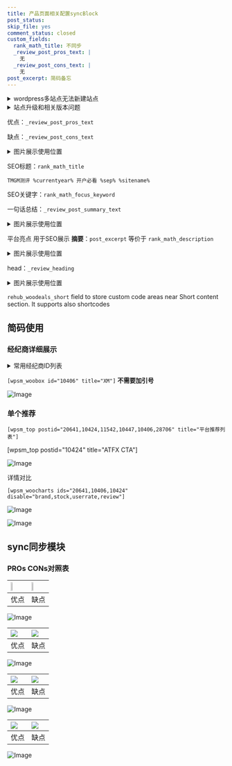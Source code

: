 ```yaml
---
title: 产品页面相关配置syncBlock
post_status: 
skip_file: yes
comment_status: closed
custom_fields:
  rank_math_title: 不同步
  _review_post_pros_text: |
    无
  _review_post_cons_text: |
    无
post_excerpt: 简码备忘
---
```

<details><summary>wordpress多站点无法新建站点</summary>

<li>和报错需要清理cookies一样的原因</li>
<li>wp-config.php里面<code>define( 'SUBDOMAIN_INSTALL', false );//子域名安装</code></li>
<li>新建子站点是用<code>define( 'SUBDOMAIN_INSTALL', true);//子域名安装</code> 完成以后，改成<code>false</code></li>
</details>

<details><summary>站点升级和相关版本问题</summary>

<p>wordpress：5.9.9
woocommerce：7.5.1
出现问题的地方：主题选项里面>><strong>Product layout >>compact style</strong></p>
<p>如何出现没有用过的字段 导致无法保存。先导出配置 然后进行修改，后面再次恢复即可。</p>
<p>出现部分字段无法显示时，需要返回默认布局后，对产品进行保存就好了。</p>
<p></p>
</details>

优点：`_review_post_pros_text`

缺点：`_review_post_cons_text`

<details><summary>图片展示使用位置</summary>

<img src="https://prod-files-secure.s3.us-west-2.amazonaws.com/39ed1227-6d7d-4570-be36-9ccd4a2c4241/f51d3d83-55d4-4bdf-9604-f37ec77ab556/Untitled.png?X-Amz-Algorithm=AWS4-HMAC-SHA256&X-Amz-Content-Sha256=UNSIGNED-PAYLOAD&X-Amz-Credential=ASIAZI2LB46655OYKVIS%2F20250810%2Fus-west-2%2Fs3%2Faws4_request&X-Amz-Date=20250810T105518Z&X-Amz-Expires=3600&X-Amz-Security-Token=IQoJb3JpZ2luX2VjEJr%2F%2F%2F%2F%2F%2F%2F%2F%2F%2FwEaCXVzLXdlc3QtMiJGMEQCIDzwrEGhysN6%2FXhmvffo9COqmqbay%2FZ1DQGxO52HxOtrAiBAMAXKBplMeTJ3R5Lkwkru3VHkzBWZFw7cJs979G8KpyqIBAjT%2F%2F%2F%2F%2F%2F%2F%2F%2F%2F8BEAAaDDYzNzQyMzE4MzgwNSIMzC3PWrUIe5hiruSyKtwDkl9FD4VtJ4oTRDb1YnP5UyE%2BDNVlcHUR0v5xIic3%2FSK9ctaK4hv1aVBaQNYoY0U%2BezmxB8PCfyyEC58itkZH9udcgV2Pf7wjLZKf8BtZUj%2F5NyO1%2FsBVKaXR5y0A9mcNk5ALvgu2IzEW0RuH%2B20WvVezwZ3HYRYDtxXmDBOyQZsypvpTUmdOgv3nkKyvWpkNLSkRefMI9dE971oN%2B5AXyJd4o09GgGcCm5R8rb1HIBi%2BrmEj1YuBSdBuef9BeEiJXMCgfCDYcbSfHz%2FHwnYc6i4Rg39sDZseUQFPqOJhVGSXzZJCN8jt%2B0DShHHr%2B0NXgyjtCCkBVN4g4EXuIQp7GKyd1UYqo4jn5900Fs6589pQOwYII2Yvcch05j5GTJZhMt%2BdPDxfi3m8%2BTMk2JDIO41f7IEL8UfzlZoXunyAOe%2FAfaOSg24G3CuDcSbP4luTVAC872o%2F442AqwSDgu%2FmgHcdE3tjfDFuQy9a4WM%2F4XCREHAYBJZzpNIJPo0gJhTorZ3Ga4%2BP3avz3kzPBcOhnzp2ZYHxAxoqXheZcn8r8ELJwL1W2sY7JipLwlGhJJRWXQDOepKUbyaQXrhJOdvyXJgMw9sfhTeLf6w%2FshjeAIHIRLFP7scp%2Ffw%2BwwAwjdThxAY6pgEe3XYepms8aao%2Fj6yNMvcBzaAqXNg4%2Fjzwv8mIPOg5Ox95lWLIrWvLJ6MMSEjkqBzekwsiqSUyQzOaGk7c%2FvJvxvuJRKqL8jVPk%2FQunxDbVrbb0VlNgH22gQPB62aNxPPd%2FwuPSHEINBFMXmiHVMDBX905kklQ%2FvSlwyFKVrv0SKl4VJC4flNhIQXrmUfuHhdNIniaMR3eBT%2BWyvsn9CJnEaHUQ2at&X-Amz-Signature=326e4fa09665f1d0113f2eba8b05603622a5bdc21ebf0c59d5cbb15f2e47028a&X-Amz-SignedHeaders=host&x-amz-checksum-mode=ENABLED&x-id=GetObject" alt="Image">
</details>

SEO标题：`rank_math_title`

`TMGM测评 %currentyear% 开户必看 %sep% %sitename%`

SEO关键字：`rank_math_focus_keyword`

一句话总结：`_review_post_summary_text`

<details><summary>图片展示使用位置</summary>

<img src="https://prod-files-secure.s3.us-west-2.amazonaws.com/39ed1227-6d7d-4570-be36-9ccd4a2c4241/4b96a922-296c-4f4e-8630-d1c870cbce01/Untitled.png?X-Amz-Algorithm=AWS4-HMAC-SHA256&X-Amz-Content-Sha256=UNSIGNED-PAYLOAD&X-Amz-Credential=ASIAZI2LB466RLYZWJY7%2F20250810%2Fus-west-2%2Fs3%2Faws4_request&X-Amz-Date=20250810T105520Z&X-Amz-Expires=3600&X-Amz-Security-Token=IQoJb3JpZ2luX2VjEJr%2F%2F%2F%2F%2F%2F%2F%2F%2F%2FwEaCXVzLXdlc3QtMiJIMEYCIQDQs6Vk0iqDmeAyKR56sL07uzbTHZ4oMsShEqUsRNmYygIhAJrr6JhkTts%2B7Jt78e4pzXbnoUfSHztUvtAbvdC6U70OKogECNP%2F%2F%2F%2F%2F%2F%2F%2F%2F%2FwEQABoMNjM3NDIzMTgzODA1IgyBMHS8xB4rsnrD6EIq3ANyaVIsgUupsdEZTl3wOehM9oSu0XBSr7jaW8DNyFGQcoLJmbvGY8B4WUnCTmoIz%2Fz03%2B%2F7rfNfxXyv8vLqZ3ivDp2t9c1Uny4jVxEZS2XEeWse0LIsp6iDx%2F3qcZ%2FQXmEE%2FT1N2WzZe75p14bOef4M87yDtCWthUGOWB5c7mPPScOPg2M67tN%2BduvrffAbLBbuKuJWMsaNkwy6Ol8Pduj7agj%2F0c62%2FdsbNg2KjpzKawqAjFhKRgdFfg0UTb1dPOCuiEP7xOWd8eY2BX69TF65aRPeBjJoBsDahE6F8%2B%2B%2BMPwkYXmND95BoOA3VEuyOWgyoWYdU0rMCkQNC6q67U3UFFnuALbrLp55O52bwkX8uCOIx55X%2BwmAZCp4ORvHLSCln3jTDtrjsJwiUoNtXZ88fMZ76DKQ03PSCh3ka%2BvlSw%2BJRByY2cVkuoQDbrJgN5b46ykZ4L3ATrRkfuaRAihXY%2FUJs%2FB8hubfrj0ZhN4rERprvlghfwBEn128no9d1T30HBD7iH%2F9mxO5wHIjJQe00MjvjZd9%2BDxJ%2Bddj7KqmqI4uBukegJmirqMLW%2BctfvOXo13k0E34z7glOQoEKLA%2BKM4GQpJxvBkDMSs1%2BUcI5AZBajhXgZkDCXnpCTDO1OHEBjqkAS4KVTL798AAO30FWY5jHevobyBghKuZ1IB5w627lSJXUA2z9%2BMlC2yTVJSK%2FrSo5Jliqz3VgqgSZQ%2BZw%2BdAdAoV35YeXSkdeao%2B6d2CFBo76WTT8B2HWrRSoCAhkj7d3hZ%2FCULCmfyxsiL3nDa1AmO5IpDE1RMpNzdeuYrQ%2FUfAtQzgzZAA1I5YQXvHtDVGdrb6bodFX10I9ndG5lKeDHcUtYkt&X-Amz-Signature=23f2caa2d92ce1ed38205f7b5c63dffbf8a1abefd5b22376ce2ec87b68a4790c&X-Amz-SignedHeaders=host&x-amz-checksum-mode=ENABLED&x-id=GetObject" alt="Image">
</details>

平台亮点 用于SEO展示 **摘要**：`post_excerpt`  等价于 `rank_math_description`

<details><summary>图片展示使用位置</summary>

<img src="https://prod-files-secure.s3.us-west-2.amazonaws.com/39ed1227-6d7d-4570-be36-9ccd4a2c4241/1ee11f63-b60a-4dfe-a7a7-d58ff23b5d88/Untitled.png?X-Amz-Algorithm=AWS4-HMAC-SHA256&X-Amz-Content-Sha256=UNSIGNED-PAYLOAD&X-Amz-Credential=ASIAZI2LB466VTCP3GKH%2F20250810%2Fus-west-2%2Fs3%2Faws4_request&X-Amz-Date=20250810T105520Z&X-Amz-Expires=3600&X-Amz-Security-Token=IQoJb3JpZ2luX2VjEJr%2F%2F%2F%2F%2F%2F%2F%2F%2F%2FwEaCXVzLXdlc3QtMiJHMEUCIDN0te2IwmFP5NFJvQtTpNNgdQLzhBLWNOsYNzLmvM1LAiEA2LJ43g3Jts%2FK5Mygbs3sZg3dZygigtEShPiDnLcGtDAqiAQI0%2F%2F%2F%2F%2F%2F%2F%2F%2F%2F%2FARAAGgw2Mzc0MjMxODM4MDUiDK4NMyFq8RnIPmSuBSrcA4zysvBAwTxZyFhSPc%2Bt3ppp3M64ThUGSGYdFc6snwmvG9zQw5OYAtvgspfBhtSSsu1Hda6WpVm25QaNcaR%2BDGLzOh0aERUEj05a%2FFuPfm89RXF5ekmtfVjLwMZYNn2s3iNAUJChG5XPJ8taMStNhaYVOuzJV9Ok85mCdyZNmn9xXc5AuyHgwjnZ8GiQ6l9NB3oR9Kwe%2BYixWZOXDYyptGJZXIgrczaCrIDsJUDkmMoOdIOYF12qjLFPFQbd5ubKOGIv%2BIxdPt3rBgDLraOQ1TZC2HJb678AZkrz9LtcojJgfVpS3cwAcHIGNhQRt0wLTajSCRfORRL511k5YpG7ZPGFutbZNBbFFhSxdHGyIZzm3bALlS9ZMsF%2BLUBFCOlRp5v4yE000uf2X0eOtpdA6ZhibhR8jyvrBjduhyVRg%2F988POdUHOd2848ri5y9%2BdJAvDle87AcJRoiNBZoZaZDL9BaytotkByQAiw9S30hZ%2Fobp%2FbN2YSuAeuKNrs%2FO7m2KDXfkUaWjHj17ekPf1Eq5gy20Rf%2BGCLcs3I8BEDJDRYVT8VZ9bzOTRooXvGwPv14SKA3Z7nirfRkDpCpZzKaSENtFf3SH5vRbv8j9dBknKkEY4tzXdIqDfWKxZkMKTT4cQGOqUBEe4YqLUjKDfFxi5AsLjBzan3vTLdsKWC4ebyv75FXqj71X8Nop1rqxoVSWu2Uh%2FpjWAb3JZ%2Brq750KKnT0bjFYlYPtOMaePT235F1%2BNK5Z1IjtfGj657rJWYiVmeF6vuE7MsUZ3rD29NrIsUHHC2oNlpqkgkgZ6sCYI0Zs%2FSIBUIFlAmOlpsDwWMir0EgxOft9zb4Fe8WHM1QC%2BwZQBXDORQs5km&X-Amz-Signature=675595a82618afc5fe8bba0ebdde352e0a0d3904a4e89f82206ae138d61484cc&X-Amz-SignedHeaders=host&x-amz-checksum-mode=ENABLED&x-id=GetObject" alt="Image">
<img src="https://prod-files-secure.s3.us-west-2.amazonaws.com/39ed1227-6d7d-4570-be36-9ccd4a2c4241/ad4118b5-78d8-4fbe-801e-3b29b5d99c01/Untitled.png?X-Amz-Algorithm=AWS4-HMAC-SHA256&X-Amz-Content-Sha256=UNSIGNED-PAYLOAD&X-Amz-Credential=ASIAZI2LB466VTCP3GKH%2F20250810%2Fus-west-2%2Fs3%2Faws4_request&X-Amz-Date=20250810T105520Z&X-Amz-Expires=3600&X-Amz-Security-Token=IQoJb3JpZ2luX2VjEJr%2F%2F%2F%2F%2F%2F%2F%2F%2F%2FwEaCXVzLXdlc3QtMiJHMEUCIDN0te2IwmFP5NFJvQtTpNNgdQLzhBLWNOsYNzLmvM1LAiEA2LJ43g3Jts%2FK5Mygbs3sZg3dZygigtEShPiDnLcGtDAqiAQI0%2F%2F%2F%2F%2F%2F%2F%2F%2F%2F%2FARAAGgw2Mzc0MjMxODM4MDUiDK4NMyFq8RnIPmSuBSrcA4zysvBAwTxZyFhSPc%2Bt3ppp3M64ThUGSGYdFc6snwmvG9zQw5OYAtvgspfBhtSSsu1Hda6WpVm25QaNcaR%2BDGLzOh0aERUEj05a%2FFuPfm89RXF5ekmtfVjLwMZYNn2s3iNAUJChG5XPJ8taMStNhaYVOuzJV9Ok85mCdyZNmn9xXc5AuyHgwjnZ8GiQ6l9NB3oR9Kwe%2BYixWZOXDYyptGJZXIgrczaCrIDsJUDkmMoOdIOYF12qjLFPFQbd5ubKOGIv%2BIxdPt3rBgDLraOQ1TZC2HJb678AZkrz9LtcojJgfVpS3cwAcHIGNhQRt0wLTajSCRfORRL511k5YpG7ZPGFutbZNBbFFhSxdHGyIZzm3bALlS9ZMsF%2BLUBFCOlRp5v4yE000uf2X0eOtpdA6ZhibhR8jyvrBjduhyVRg%2F988POdUHOd2848ri5y9%2BdJAvDle87AcJRoiNBZoZaZDL9BaytotkByQAiw9S30hZ%2Fobp%2FbN2YSuAeuKNrs%2FO7m2KDXfkUaWjHj17ekPf1Eq5gy20Rf%2BGCLcs3I8BEDJDRYVT8VZ9bzOTRooXvGwPv14SKA3Z7nirfRkDpCpZzKaSENtFf3SH5vRbv8j9dBknKkEY4tzXdIqDfWKxZkMKTT4cQGOqUBEe4YqLUjKDfFxi5AsLjBzan3vTLdsKWC4ebyv75FXqj71X8Nop1rqxoVSWu2Uh%2FpjWAb3JZ%2Brq750KKnT0bjFYlYPtOMaePT235F1%2BNK5Z1IjtfGj657rJWYiVmeF6vuE7MsUZ3rD29NrIsUHHC2oNlpqkgkgZ6sCYI0Zs%2FSIBUIFlAmOlpsDwWMir0EgxOft9zb4Fe8WHM1QC%2BwZQBXDORQs5km&X-Amz-Signature=816ae8a4b0f2b6dbe99cb99a844f9418582ec20f6bfc8b2c59ea76ed0b40c86f&X-Amz-SignedHeaders=host&x-amz-checksum-mode=ENABLED&x-id=GetObject" alt="Image">
<img src="https://prod-files-secure.s3.us-west-2.amazonaws.com/39ed1227-6d7d-4570-be36-9ccd4a2c4241/a38cf7c9-a79c-4b64-9e94-13589fe0758b/Untitled.png?X-Amz-Algorithm=AWS4-HMAC-SHA256&X-Amz-Content-Sha256=UNSIGNED-PAYLOAD&X-Amz-Credential=ASIAZI2LB466VTCP3GKH%2F20250810%2Fus-west-2%2Fs3%2Faws4_request&X-Amz-Date=20250810T105520Z&X-Amz-Expires=3600&X-Amz-Security-Token=IQoJb3JpZ2luX2VjEJr%2F%2F%2F%2F%2F%2F%2F%2F%2F%2FwEaCXVzLXdlc3QtMiJHMEUCIDN0te2IwmFP5NFJvQtTpNNgdQLzhBLWNOsYNzLmvM1LAiEA2LJ43g3Jts%2FK5Mygbs3sZg3dZygigtEShPiDnLcGtDAqiAQI0%2F%2F%2F%2F%2F%2F%2F%2F%2F%2F%2FARAAGgw2Mzc0MjMxODM4MDUiDK4NMyFq8RnIPmSuBSrcA4zysvBAwTxZyFhSPc%2Bt3ppp3M64ThUGSGYdFc6snwmvG9zQw5OYAtvgspfBhtSSsu1Hda6WpVm25QaNcaR%2BDGLzOh0aERUEj05a%2FFuPfm89RXF5ekmtfVjLwMZYNn2s3iNAUJChG5XPJ8taMStNhaYVOuzJV9Ok85mCdyZNmn9xXc5AuyHgwjnZ8GiQ6l9NB3oR9Kwe%2BYixWZOXDYyptGJZXIgrczaCrIDsJUDkmMoOdIOYF12qjLFPFQbd5ubKOGIv%2BIxdPt3rBgDLraOQ1TZC2HJb678AZkrz9LtcojJgfVpS3cwAcHIGNhQRt0wLTajSCRfORRL511k5YpG7ZPGFutbZNBbFFhSxdHGyIZzm3bALlS9ZMsF%2BLUBFCOlRp5v4yE000uf2X0eOtpdA6ZhibhR8jyvrBjduhyVRg%2F988POdUHOd2848ri5y9%2BdJAvDle87AcJRoiNBZoZaZDL9BaytotkByQAiw9S30hZ%2Fobp%2FbN2YSuAeuKNrs%2FO7m2KDXfkUaWjHj17ekPf1Eq5gy20Rf%2BGCLcs3I8BEDJDRYVT8VZ9bzOTRooXvGwPv14SKA3Z7nirfRkDpCpZzKaSENtFf3SH5vRbv8j9dBknKkEY4tzXdIqDfWKxZkMKTT4cQGOqUBEe4YqLUjKDfFxi5AsLjBzan3vTLdsKWC4ebyv75FXqj71X8Nop1rqxoVSWu2Uh%2FpjWAb3JZ%2Brq750KKnT0bjFYlYPtOMaePT235F1%2BNK5Z1IjtfGj657rJWYiVmeF6vuE7MsUZ3rD29NrIsUHHC2oNlpqkgkgZ6sCYI0Zs%2FSIBUIFlAmOlpsDwWMir0EgxOft9zb4Fe8WHM1QC%2BwZQBXDORQs5km&X-Amz-Signature=4ce62e566fd53a6442c46a480bd638c202ef3b7aa87800c2ac3cb7161f2f3d6a&X-Amz-SignedHeaders=host&x-amz-checksum-mode=ENABLED&x-id=GetObject" alt="Image">
<img src="https://prod-files-secure.s3.us-west-2.amazonaws.com/39ed1227-6d7d-4570-be36-9ccd4a2c4241/7da6fc1e-d2ac-42ae-8c75-cb5749aa18f6/Untitled.png?X-Amz-Algorithm=AWS4-HMAC-SHA256&X-Amz-Content-Sha256=UNSIGNED-PAYLOAD&X-Amz-Credential=ASIAZI2LB466VTCP3GKH%2F20250810%2Fus-west-2%2Fs3%2Faws4_request&X-Amz-Date=20250810T105520Z&X-Amz-Expires=3600&X-Amz-Security-Token=IQoJb3JpZ2luX2VjEJr%2F%2F%2F%2F%2F%2F%2F%2F%2F%2FwEaCXVzLXdlc3QtMiJHMEUCIDN0te2IwmFP5NFJvQtTpNNgdQLzhBLWNOsYNzLmvM1LAiEA2LJ43g3Jts%2FK5Mygbs3sZg3dZygigtEShPiDnLcGtDAqiAQI0%2F%2F%2F%2F%2F%2F%2F%2F%2F%2F%2FARAAGgw2Mzc0MjMxODM4MDUiDK4NMyFq8RnIPmSuBSrcA4zysvBAwTxZyFhSPc%2Bt3ppp3M64ThUGSGYdFc6snwmvG9zQw5OYAtvgspfBhtSSsu1Hda6WpVm25QaNcaR%2BDGLzOh0aERUEj05a%2FFuPfm89RXF5ekmtfVjLwMZYNn2s3iNAUJChG5XPJ8taMStNhaYVOuzJV9Ok85mCdyZNmn9xXc5AuyHgwjnZ8GiQ6l9NB3oR9Kwe%2BYixWZOXDYyptGJZXIgrczaCrIDsJUDkmMoOdIOYF12qjLFPFQbd5ubKOGIv%2BIxdPt3rBgDLraOQ1TZC2HJb678AZkrz9LtcojJgfVpS3cwAcHIGNhQRt0wLTajSCRfORRL511k5YpG7ZPGFutbZNBbFFhSxdHGyIZzm3bALlS9ZMsF%2BLUBFCOlRp5v4yE000uf2X0eOtpdA6ZhibhR8jyvrBjduhyVRg%2F988POdUHOd2848ri5y9%2BdJAvDle87AcJRoiNBZoZaZDL9BaytotkByQAiw9S30hZ%2Fobp%2FbN2YSuAeuKNrs%2FO7m2KDXfkUaWjHj17ekPf1Eq5gy20Rf%2BGCLcs3I8BEDJDRYVT8VZ9bzOTRooXvGwPv14SKA3Z7nirfRkDpCpZzKaSENtFf3SH5vRbv8j9dBknKkEY4tzXdIqDfWKxZkMKTT4cQGOqUBEe4YqLUjKDfFxi5AsLjBzan3vTLdsKWC4ebyv75FXqj71X8Nop1rqxoVSWu2Uh%2FpjWAb3JZ%2Brq750KKnT0bjFYlYPtOMaePT235F1%2BNK5Z1IjtfGj657rJWYiVmeF6vuE7MsUZ3rD29NrIsUHHC2oNlpqkgkgZ6sCYI0Zs%2FSIBUIFlAmOlpsDwWMir0EgxOft9zb4Fe8WHM1QC%2BwZQBXDORQs5km&X-Amz-Signature=3454fc706c3f4aaa76143ef1e39b958523a86e7956fb149644f7d4041a7241f2&X-Amz-SignedHeaders=host&x-amz-checksum-mode=ENABLED&x-id=GetObject" alt="Image">
<img src="https://prod-files-secure.s3.us-west-2.amazonaws.com/39ed1227-6d7d-4570-be36-9ccd4a2c4241/7e97f40a-eaee-47f5-b2f9-475f96808fa7/Untitled.png?X-Amz-Algorithm=AWS4-HMAC-SHA256&X-Amz-Content-Sha256=UNSIGNED-PAYLOAD&X-Amz-Credential=ASIAZI2LB466VTCP3GKH%2F20250810%2Fus-west-2%2Fs3%2Faws4_request&X-Amz-Date=20250810T105520Z&X-Amz-Expires=3600&X-Amz-Security-Token=IQoJb3JpZ2luX2VjEJr%2F%2F%2F%2F%2F%2F%2F%2F%2F%2FwEaCXVzLXdlc3QtMiJHMEUCIDN0te2IwmFP5NFJvQtTpNNgdQLzhBLWNOsYNzLmvM1LAiEA2LJ43g3Jts%2FK5Mygbs3sZg3dZygigtEShPiDnLcGtDAqiAQI0%2F%2F%2F%2F%2F%2F%2F%2F%2F%2F%2FARAAGgw2Mzc0MjMxODM4MDUiDK4NMyFq8RnIPmSuBSrcA4zysvBAwTxZyFhSPc%2Bt3ppp3M64ThUGSGYdFc6snwmvG9zQw5OYAtvgspfBhtSSsu1Hda6WpVm25QaNcaR%2BDGLzOh0aERUEj05a%2FFuPfm89RXF5ekmtfVjLwMZYNn2s3iNAUJChG5XPJ8taMStNhaYVOuzJV9Ok85mCdyZNmn9xXc5AuyHgwjnZ8GiQ6l9NB3oR9Kwe%2BYixWZOXDYyptGJZXIgrczaCrIDsJUDkmMoOdIOYF12qjLFPFQbd5ubKOGIv%2BIxdPt3rBgDLraOQ1TZC2HJb678AZkrz9LtcojJgfVpS3cwAcHIGNhQRt0wLTajSCRfORRL511k5YpG7ZPGFutbZNBbFFhSxdHGyIZzm3bALlS9ZMsF%2BLUBFCOlRp5v4yE000uf2X0eOtpdA6ZhibhR8jyvrBjduhyVRg%2F988POdUHOd2848ri5y9%2BdJAvDle87AcJRoiNBZoZaZDL9BaytotkByQAiw9S30hZ%2Fobp%2FbN2YSuAeuKNrs%2FO7m2KDXfkUaWjHj17ekPf1Eq5gy20Rf%2BGCLcs3I8BEDJDRYVT8VZ9bzOTRooXvGwPv14SKA3Z7nirfRkDpCpZzKaSENtFf3SH5vRbv8j9dBknKkEY4tzXdIqDfWKxZkMKTT4cQGOqUBEe4YqLUjKDfFxi5AsLjBzan3vTLdsKWC4ebyv75FXqj71X8Nop1rqxoVSWu2Uh%2FpjWAb3JZ%2Brq750KKnT0bjFYlYPtOMaePT235F1%2BNK5Z1IjtfGj657rJWYiVmeF6vuE7MsUZ3rD29NrIsUHHC2oNlpqkgkgZ6sCYI0Zs%2FSIBUIFlAmOlpsDwWMir0EgxOft9zb4Fe8WHM1QC%2BwZQBXDORQs5km&X-Amz-Signature=b379f4e8e1db26dd7a4daae4636bbc33418872993dfdad7291b1877ec9000810&X-Amz-SignedHeaders=host&x-amz-checksum-mode=ENABLED&x-id=GetObject" alt="Image">
</details>

head：`_review_heading`

<details><summary>图片展示使用位置</summary>

<img src="https://prod-files-secure.s3.us-west-2.amazonaws.com/39ed1227-6d7d-4570-be36-9ccd4a2c4241/3a4650ad-9887-415c-889a-edd51fa54f27/Untitled.png?X-Amz-Algorithm=AWS4-HMAC-SHA256&X-Amz-Content-Sha256=UNSIGNED-PAYLOAD&X-Amz-Credential=ASIAZI2LB466XPJCSEPR%2F20250810%2Fus-west-2%2Fs3%2Faws4_request&X-Amz-Date=20250810T105520Z&X-Amz-Expires=3600&X-Amz-Security-Token=IQoJb3JpZ2luX2VjEJr%2F%2F%2F%2F%2F%2F%2F%2F%2F%2FwEaCXVzLXdlc3QtMiJIMEYCIQDwpbixj4TXRgaAg43DT3w%2Biek1xUbOT7kXSV%2B5Wut1CAIhAKVlKJHDQwke2vk1UcYFQUgBYsa6loDS1dCHId7hWCHNKogECNP%2F%2F%2F%2F%2F%2F%2F%2F%2F%2FwEQABoMNjM3NDIzMTgzODA1IgwHOwLhPHTUtTIpvT4q3APBgJQIkE2OoN%2FNlSWWk4YtpduPSOMDICp%2F8oj13811c%2FZMdO3CP2qFYjom2caWTpJMvHePeRqBeULakfqXVBsUMqGcOfKc6wD0ezQfLuSu8ABfugkCKNijZ1zqZlQVAoK8RiU5fjiURd5LwfCkXoBXIg0i9xvwQfZ3MswKUk%2BlXTaO9oKhqSC7fN6d5nF7kRGSoISAlAAdxfeCV9l3HnB8lCUGSBXw4mAVp4JytLbhlM7kS5x2biDj7vndMtibPdtTWRhA5Rjre10VXthsZ7F0%2FAmqmlQ6QBOJhEEHZCTOfmGBHKvynKMDJsbsZ48IlM7UQQBmm%2FkhIAfqzItlnSCbAlDaiH92Cka7HwBMT51%2Bm8thd%2BX4Wte5IyL0dZqqGrnR8b%2FTrL5TEFI4fAu1S4qPdJv8DfZ5P0TSsCqZ%2BA0Ep5NuicBj8ZDwd%2B5rXOE2DpJtZzPc0LsUg%2BQXbXbev3BCUKuwJnRRAIRJKTzaYLPq4yeFkAF5jzdTsonZKYAkGcvQJNLVzEd7FUbVVjT9jVxb0%2FdNz9AO4qkndygBtdEg2AgNluGGnjazWahPej4StfBH94F3T2o0smD14yTc6CILg2ocOMCWjjTQZrjortcGaHr1gwrvuFCJ05DdcTCq1OHEBjqkAaRsWinu6qKyqD6OmPthBz4Lnzt8sf5Sa%2BTa8CUsosxJ6TsmqAyyxAyPHWSJ%2B0gmwBVi08Uu97g%2FawoTmn4JHhMlbYIdkYnt8CXUuYkeei2JxEfxi2rCBjn7FWYa0rYzn4ihRknlwkT%2BtVnd%2BbyhBAlZtwC7L2dwSgoMTNN2Ka%2B0i6HqpP6SNXn66vod2Waf2UV5j7gBuJg6GbmXgXuSCwVv1qUe&X-Amz-Signature=1a533eb865a2dfbeb2272627690b858d8e7a918a04e4d29db1c240f11b8682ba&X-Amz-SignedHeaders=host&x-amz-checksum-mode=ENABLED&x-id=GetObject" alt="Image">
</details>

`rehub_woodeals_short`	field to store custom code areas near Short content section. It supports also shortcodes



## 简码使用

### 经纪商详细展示

<details><summary>常用经纪商ID列表</summary>

<pre><code class="php">嘉盛 ===> 20641  [wpsm_woobox id="20641" title="嘉盛"]
易信easymarkets ===> 11542  [wpsm_woobox id="11542" title="易信easymarkets"]
ATFX外汇 ===> 10424  [wpsm_woobox id="10424" title="ATFX"]
XM ===> 10406  [wpsm_woobox id="10406" title="XM"]
TMGM ===> 29622  [wpsm_woobox id="29622" title="TMGM"]
HYCM ===> 10447  [wpsm_woobox id="10447" title="HYCM"]
fpmarkets澳福外汇 ===> 20639  [wpsm_woobox id="20639" title="fpmarkets澳福外汇"]</code></pre>
</details>

`[wpsm_woobox id="10406" title="XM"]` **不需要加引号**

![Image](https://prod-files-secure.s3.us-west-2.amazonaws.com/39ed1227-6d7d-4570-be36-9ccd4a2c4241/4f898f9d-0fa7-4e43-acd3-ac6bc7be575a/Untitled.png?X-Amz-Algorithm=AWS4-HMAC-SHA256&X-Amz-Content-Sha256=UNSIGNED-PAYLOAD&X-Amz-Credential=ASIAZI2LB4662VCZ7BJM%2F20250810%2Fus-west-2%2Fs3%2Faws4_request&X-Amz-Date=20250810T105516Z&X-Amz-Expires=3600&X-Amz-Security-Token=IQoJb3JpZ2luX2VjEJr%2F%2F%2F%2F%2F%2F%2F%2F%2F%2FwEaCXVzLXdlc3QtMiJHMEUCIQCO50qzFO4tu31Wn%2FzW6zuasG8EW2%2FzU5%2FQ3D7TC246bwIgMd6Xo%2FzVYW5I2nbbf7OnAFhHmLLVjdtn7HooYFtW2cIqiAQI0%2F%2F%2F%2F%2F%2F%2F%2F%2F%2F%2FARAAGgw2Mzc0MjMxODM4MDUiDE9OGmUS%2FIz19j4BQCrcA2CQTXsVwvyheVk2Zek62W8DZH%2Brw8brxuClr4OUFoosRkJNQBmRWjxcyazNSl2WjJnVdUebcYHq0OOeoU%2B%2FKDWRP35nrXRGa5kssBubxCXyFySW98NO0Hi2hCvpInvDIi3msnaCwS1T4gmOmt8Y0sYnYkA7R50%2FQ%2FNcAib3c2Nk7TbJBecHdlt33qUgx023OUwplH1BN8Vqs6%2B6AElGF1DFt0i4kZ%2B9tiebNCgFfFHN0aY7nuwu3Y6jwapiILdkJ%2FPP0grK4b3iGWl0mLRUlP0C9TM%2BDHYPhB442CWEsw%2FPec17LPoGt8SXmP8m75J0P1cHgZ7CHdOolM%2Bke%2FNdzbttYZX72TZRRePxggKT7Nx5gaWDXARh6cte%2B9PvPwlxaOTGx9mygkyfv1udS9A%2Fbn1I9N%2F30bGbzxnybkrcnJLizBLx%2But1I2H9BGsY8kBE2%2FXZXlrOGGaKsjm9XPmWBrkJhw5hbIrqYwyhOdPXOoC0V8IGxb%2FzCy5BuBUUttD1lRyAT6%2BoO2Cz0DmUnjmVMgaB%2B7VP2rAbRsCfClbYd9DPrLuzEepFBidbVwSW0EKiBHsPfI4aCz5nNk3kF63lTCObSFtP5M%2BQchiUP9RGLwkYhSDufyNd2VHrA5KpMKrT4cQGOqUBDKkVs99ziE64X7KmlkFicw%2FYhvrOzUczP40tcYaas2m%2BSDeWU3wMyB%2B5%2BH96WtgohsVsuduE19yILjqXJhPBFKEKdOe8Qi%2FfoyAu2DksxSUwhxhDz93paJMzh8hevdjxBMRfqzP3AjZhtWvSNBTPvDOFwgBJgt8THDPKMXVPNcOC0HBz1KyHUmXXj5%2FLAfBZwu6M02jq0eOuYH3eOmymmUlB4pNH&X-Amz-Signature=d9ae06f9ebd0f6b6b32c7c093f8525e0541d4daa10e6beca4cb83999afae81ea&X-Amz-SignedHeaders=host&x-amz-checksum-mode=ENABLED&x-id=GetObject)

### 单个推荐
`[wpsm_top postid="20641,10424,11542,10447,10406,28706" title="平台推荐列表"]`

[wpsm_top postid="10424" title="ATFX CTA"]

![Image](https://prod-files-secure.s3.us-west-2.amazonaws.com/39ed1227-6d7d-4570-be36-9ccd4a2c4241/5ac620dc-51a8-48b6-b55d-91f47299193c/Untitled.png?X-Amz-Algorithm=AWS4-HMAC-SHA256&X-Amz-Content-Sha256=UNSIGNED-PAYLOAD&X-Amz-Credential=ASIAZI2LB4662VCZ7BJM%2F20250810%2Fus-west-2%2Fs3%2Faws4_request&X-Amz-Date=20250810T105516Z&X-Amz-Expires=3600&X-Amz-Security-Token=IQoJb3JpZ2luX2VjEJr%2F%2F%2F%2F%2F%2F%2F%2F%2F%2FwEaCXVzLXdlc3QtMiJHMEUCIQCO50qzFO4tu31Wn%2FzW6zuasG8EW2%2FzU5%2FQ3D7TC246bwIgMd6Xo%2FzVYW5I2nbbf7OnAFhHmLLVjdtn7HooYFtW2cIqiAQI0%2F%2F%2F%2F%2F%2F%2F%2F%2F%2F%2FARAAGgw2Mzc0MjMxODM4MDUiDE9OGmUS%2FIz19j4BQCrcA2CQTXsVwvyheVk2Zek62W8DZH%2Brw8brxuClr4OUFoosRkJNQBmRWjxcyazNSl2WjJnVdUebcYHq0OOeoU%2B%2FKDWRP35nrXRGa5kssBubxCXyFySW98NO0Hi2hCvpInvDIi3msnaCwS1T4gmOmt8Y0sYnYkA7R50%2FQ%2FNcAib3c2Nk7TbJBecHdlt33qUgx023OUwplH1BN8Vqs6%2B6AElGF1DFt0i4kZ%2B9tiebNCgFfFHN0aY7nuwu3Y6jwapiILdkJ%2FPP0grK4b3iGWl0mLRUlP0C9TM%2BDHYPhB442CWEsw%2FPec17LPoGt8SXmP8m75J0P1cHgZ7CHdOolM%2Bke%2FNdzbttYZX72TZRRePxggKT7Nx5gaWDXARh6cte%2B9PvPwlxaOTGx9mygkyfv1udS9A%2Fbn1I9N%2F30bGbzxnybkrcnJLizBLx%2But1I2H9BGsY8kBE2%2FXZXlrOGGaKsjm9XPmWBrkJhw5hbIrqYwyhOdPXOoC0V8IGxb%2FzCy5BuBUUttD1lRyAT6%2BoO2Cz0DmUnjmVMgaB%2B7VP2rAbRsCfClbYd9DPrLuzEepFBidbVwSW0EKiBHsPfI4aCz5nNk3kF63lTCObSFtP5M%2BQchiUP9RGLwkYhSDufyNd2VHrA5KpMKrT4cQGOqUBDKkVs99ziE64X7KmlkFicw%2FYhvrOzUczP40tcYaas2m%2BSDeWU3wMyB%2B5%2BH96WtgohsVsuduE19yILjqXJhPBFKEKdOe8Qi%2FfoyAu2DksxSUwhxhDz93paJMzh8hevdjxBMRfqzP3AjZhtWvSNBTPvDOFwgBJgt8THDPKMXVPNcOC0HBz1KyHUmXXj5%2FLAfBZwu6M02jq0eOuYH3eOmymmUlB4pNH&X-Amz-Signature=0499ebfbdbf1075e0bbb23a88a20f148c97ac73d5155ca86a10a163b4cc63347&X-Amz-SignedHeaders=host&x-amz-checksum-mode=ENABLED&x-id=GetObject)

详情对比

`[wpsm_woocharts ids="20641,10406,10424" disable="brand,stock,userrate,review"]`

![Image](https://prod-files-secure.s3.us-west-2.amazonaws.com/39ed1227-6d7d-4570-be36-9ccd4a2c4241/bf3ba45f-b9f3-4295-8aef-b4a495fd25f4/Untitled.png?X-Amz-Algorithm=AWS4-HMAC-SHA256&X-Amz-Content-Sha256=UNSIGNED-PAYLOAD&X-Amz-Credential=ASIAZI2LB4662VCZ7BJM%2F20250810%2Fus-west-2%2Fs3%2Faws4_request&X-Amz-Date=20250810T105517Z&X-Amz-Expires=3600&X-Amz-Security-Token=IQoJb3JpZ2luX2VjEJr%2F%2F%2F%2F%2F%2F%2F%2F%2F%2FwEaCXVzLXdlc3QtMiJHMEUCIQCO50qzFO4tu31Wn%2FzW6zuasG8EW2%2FzU5%2FQ3D7TC246bwIgMd6Xo%2FzVYW5I2nbbf7OnAFhHmLLVjdtn7HooYFtW2cIqiAQI0%2F%2F%2F%2F%2F%2F%2F%2F%2F%2F%2FARAAGgw2Mzc0MjMxODM4MDUiDE9OGmUS%2FIz19j4BQCrcA2CQTXsVwvyheVk2Zek62W8DZH%2Brw8brxuClr4OUFoosRkJNQBmRWjxcyazNSl2WjJnVdUebcYHq0OOeoU%2B%2FKDWRP35nrXRGa5kssBubxCXyFySW98NO0Hi2hCvpInvDIi3msnaCwS1T4gmOmt8Y0sYnYkA7R50%2FQ%2FNcAib3c2Nk7TbJBecHdlt33qUgx023OUwplH1BN8Vqs6%2B6AElGF1DFt0i4kZ%2B9tiebNCgFfFHN0aY7nuwu3Y6jwapiILdkJ%2FPP0grK4b3iGWl0mLRUlP0C9TM%2BDHYPhB442CWEsw%2FPec17LPoGt8SXmP8m75J0P1cHgZ7CHdOolM%2Bke%2FNdzbttYZX72TZRRePxggKT7Nx5gaWDXARh6cte%2B9PvPwlxaOTGx9mygkyfv1udS9A%2Fbn1I9N%2F30bGbzxnybkrcnJLizBLx%2But1I2H9BGsY8kBE2%2FXZXlrOGGaKsjm9XPmWBrkJhw5hbIrqYwyhOdPXOoC0V8IGxb%2FzCy5BuBUUttD1lRyAT6%2BoO2Cz0DmUnjmVMgaB%2B7VP2rAbRsCfClbYd9DPrLuzEepFBidbVwSW0EKiBHsPfI4aCz5nNk3kF63lTCObSFtP5M%2BQchiUP9RGLwkYhSDufyNd2VHrA5KpMKrT4cQGOqUBDKkVs99ziE64X7KmlkFicw%2FYhvrOzUczP40tcYaas2m%2BSDeWU3wMyB%2B5%2BH96WtgohsVsuduE19yILjqXJhPBFKEKdOe8Qi%2FfoyAu2DksxSUwhxhDz93paJMzh8hevdjxBMRfqzP3AjZhtWvSNBTPvDOFwgBJgt8THDPKMXVPNcOC0HBz1KyHUmXXj5%2FLAfBZwu6M02jq0eOuYH3eOmymmUlB4pNH&X-Amz-Signature=b45d5ce48d740d633c4e933232cf38e3bb19f43c90c8d390f136458a25e5b1f1&X-Amz-SignedHeaders=host&x-amz-checksum-mode=ENABLED&x-id=GetObject)

![Image](https://prod-files-secure.s3.us-west-2.amazonaws.com/39ed1227-6d7d-4570-be36-9ccd4a2c4241/30bc56ef-f383-4b48-9768-2ebc9e436ec0/Untitled.png?X-Amz-Algorithm=AWS4-HMAC-SHA256&X-Amz-Content-Sha256=UNSIGNED-PAYLOAD&X-Amz-Credential=ASIAZI2LB4662VCZ7BJM%2F20250810%2Fus-west-2%2Fs3%2Faws4_request&X-Amz-Date=20250810T105517Z&X-Amz-Expires=3600&X-Amz-Security-Token=IQoJb3JpZ2luX2VjEJr%2F%2F%2F%2F%2F%2F%2F%2F%2F%2FwEaCXVzLXdlc3QtMiJHMEUCIQCO50qzFO4tu31Wn%2FzW6zuasG8EW2%2FzU5%2FQ3D7TC246bwIgMd6Xo%2FzVYW5I2nbbf7OnAFhHmLLVjdtn7HooYFtW2cIqiAQI0%2F%2F%2F%2F%2F%2F%2F%2F%2F%2F%2FARAAGgw2Mzc0MjMxODM4MDUiDE9OGmUS%2FIz19j4BQCrcA2CQTXsVwvyheVk2Zek62W8DZH%2Brw8brxuClr4OUFoosRkJNQBmRWjxcyazNSl2WjJnVdUebcYHq0OOeoU%2B%2FKDWRP35nrXRGa5kssBubxCXyFySW98NO0Hi2hCvpInvDIi3msnaCwS1T4gmOmt8Y0sYnYkA7R50%2FQ%2FNcAib3c2Nk7TbJBecHdlt33qUgx023OUwplH1BN8Vqs6%2B6AElGF1DFt0i4kZ%2B9tiebNCgFfFHN0aY7nuwu3Y6jwapiILdkJ%2FPP0grK4b3iGWl0mLRUlP0C9TM%2BDHYPhB442CWEsw%2FPec17LPoGt8SXmP8m75J0P1cHgZ7CHdOolM%2Bke%2FNdzbttYZX72TZRRePxggKT7Nx5gaWDXARh6cte%2B9PvPwlxaOTGx9mygkyfv1udS9A%2Fbn1I9N%2F30bGbzxnybkrcnJLizBLx%2But1I2H9BGsY8kBE2%2FXZXlrOGGaKsjm9XPmWBrkJhw5hbIrqYwyhOdPXOoC0V8IGxb%2FzCy5BuBUUttD1lRyAT6%2BoO2Cz0DmUnjmVMgaB%2B7VP2rAbRsCfClbYd9DPrLuzEepFBidbVwSW0EKiBHsPfI4aCz5nNk3kF63lTCObSFtP5M%2BQchiUP9RGLwkYhSDufyNd2VHrA5KpMKrT4cQGOqUBDKkVs99ziE64X7KmlkFicw%2FYhvrOzUczP40tcYaas2m%2BSDeWU3wMyB%2B5%2BH96WtgohsVsuduE19yILjqXJhPBFKEKdOe8Qi%2FfoyAu2DksxSUwhxhDz93paJMzh8hevdjxBMRfqzP3AjZhtWvSNBTPvDOFwgBJgt8THDPKMXVPNcOC0HBz1KyHUmXXj5%2FLAfBZwu6M02jq0eOuYH3eOmymmUlB4pNH&X-Amz-Signature=daef81656191e913fa23bd1724f7ddd8e7c25e82db17c1db8ac9e79ccec3b8f2&X-Amz-SignedHeaders=host&x-amz-checksum-mode=ENABLED&x-id=GetObject)

## sync同步模块

### PROs CONs对照表

| <img src="https://cdn.ifttt.fun/gh/jarlin8/OSS@main/icons/customize/pros.svg" height="auto" width="37.3%"> | <img src="https://cdn.ifttt.fun/gh/jarlin8/OSS@main/icons/customize/cons.svg" height="auto" width="28.8%"> |
| :--- | :--- |
| 优点 | 缺点 |

![Image](https://prod-files-secure.s3.us-west-2.amazonaws.com/39ed1227-6d7d-4570-be36-9ccd4a2c4241/8742b755-dfb5-4004-9a5f-d6e561664bd8/Untitled.png?X-Amz-Algorithm=AWS4-HMAC-SHA256&X-Amz-Content-Sha256=UNSIGNED-PAYLOAD&X-Amz-Credential=ASIAZI2LB4662VCZ7BJM%2F20250810%2Fus-west-2%2Fs3%2Faws4_request&X-Amz-Date=20250810T105517Z&X-Amz-Expires=3600&X-Amz-Security-Token=IQoJb3JpZ2luX2VjEJr%2F%2F%2F%2F%2F%2F%2F%2F%2F%2FwEaCXVzLXdlc3QtMiJHMEUCIQCO50qzFO4tu31Wn%2FzW6zuasG8EW2%2FzU5%2FQ3D7TC246bwIgMd6Xo%2FzVYW5I2nbbf7OnAFhHmLLVjdtn7HooYFtW2cIqiAQI0%2F%2F%2F%2F%2F%2F%2F%2F%2F%2F%2FARAAGgw2Mzc0MjMxODM4MDUiDE9OGmUS%2FIz19j4BQCrcA2CQTXsVwvyheVk2Zek62W8DZH%2Brw8brxuClr4OUFoosRkJNQBmRWjxcyazNSl2WjJnVdUebcYHq0OOeoU%2B%2FKDWRP35nrXRGa5kssBubxCXyFySW98NO0Hi2hCvpInvDIi3msnaCwS1T4gmOmt8Y0sYnYkA7R50%2FQ%2FNcAib3c2Nk7TbJBecHdlt33qUgx023OUwplH1BN8Vqs6%2B6AElGF1DFt0i4kZ%2B9tiebNCgFfFHN0aY7nuwu3Y6jwapiILdkJ%2FPP0grK4b3iGWl0mLRUlP0C9TM%2BDHYPhB442CWEsw%2FPec17LPoGt8SXmP8m75J0P1cHgZ7CHdOolM%2Bke%2FNdzbttYZX72TZRRePxggKT7Nx5gaWDXARh6cte%2B9PvPwlxaOTGx9mygkyfv1udS9A%2Fbn1I9N%2F30bGbzxnybkrcnJLizBLx%2But1I2H9BGsY8kBE2%2FXZXlrOGGaKsjm9XPmWBrkJhw5hbIrqYwyhOdPXOoC0V8IGxb%2FzCy5BuBUUttD1lRyAT6%2BoO2Cz0DmUnjmVMgaB%2B7VP2rAbRsCfClbYd9DPrLuzEepFBidbVwSW0EKiBHsPfI4aCz5nNk3kF63lTCObSFtP5M%2BQchiUP9RGLwkYhSDufyNd2VHrA5KpMKrT4cQGOqUBDKkVs99ziE64X7KmlkFicw%2FYhvrOzUczP40tcYaas2m%2BSDeWU3wMyB%2B5%2BH96WtgohsVsuduE19yILjqXJhPBFKEKdOe8Qi%2FfoyAu2DksxSUwhxhDz93paJMzh8hevdjxBMRfqzP3AjZhtWvSNBTPvDOFwgBJgt8THDPKMXVPNcOC0HBz1KyHUmXXj5%2FLAfBZwu6M02jq0eOuYH3eOmymmUlB4pNH&X-Amz-Signature=0b7398eabc96419fe89231b50eaaed9aed7838d817dd5f83291a0cf8fbcfafdd&X-Amz-SignedHeaders=host&x-amz-checksum-mode=ENABLED&x-id=GetObject)

| <img src="https://cdn.ifttt.fun/gh/jarlin8/OSS@main/icons/customize/pros1.svg" height="auto"> | <img src="https://cdn.ifttt.fun/gh/jarlin8/OSS@main/icons/customize/cons1.svg" height="auto"> |
| :--- | :--- |
| 优点 | 缺点 |

![Image](https://prod-files-secure.s3.us-west-2.amazonaws.com/39ed1227-6d7d-4570-be36-9ccd4a2c4241/806358f8-c9c4-4e17-bb35-c6c76a5397a5/Untitled.png?X-Amz-Algorithm=AWS4-HMAC-SHA256&X-Amz-Content-Sha256=UNSIGNED-PAYLOAD&X-Amz-Credential=ASIAZI2LB4662VCZ7BJM%2F20250810%2Fus-west-2%2Fs3%2Faws4_request&X-Amz-Date=20250810T105517Z&X-Amz-Expires=3600&X-Amz-Security-Token=IQoJb3JpZ2luX2VjEJr%2F%2F%2F%2F%2F%2F%2F%2F%2F%2FwEaCXVzLXdlc3QtMiJHMEUCIQCO50qzFO4tu31Wn%2FzW6zuasG8EW2%2FzU5%2FQ3D7TC246bwIgMd6Xo%2FzVYW5I2nbbf7OnAFhHmLLVjdtn7HooYFtW2cIqiAQI0%2F%2F%2F%2F%2F%2F%2F%2F%2F%2F%2FARAAGgw2Mzc0MjMxODM4MDUiDE9OGmUS%2FIz19j4BQCrcA2CQTXsVwvyheVk2Zek62W8DZH%2Brw8brxuClr4OUFoosRkJNQBmRWjxcyazNSl2WjJnVdUebcYHq0OOeoU%2B%2FKDWRP35nrXRGa5kssBubxCXyFySW98NO0Hi2hCvpInvDIi3msnaCwS1T4gmOmt8Y0sYnYkA7R50%2FQ%2FNcAib3c2Nk7TbJBecHdlt33qUgx023OUwplH1BN8Vqs6%2B6AElGF1DFt0i4kZ%2B9tiebNCgFfFHN0aY7nuwu3Y6jwapiILdkJ%2FPP0grK4b3iGWl0mLRUlP0C9TM%2BDHYPhB442CWEsw%2FPec17LPoGt8SXmP8m75J0P1cHgZ7CHdOolM%2Bke%2FNdzbttYZX72TZRRePxggKT7Nx5gaWDXARh6cte%2B9PvPwlxaOTGx9mygkyfv1udS9A%2Fbn1I9N%2F30bGbzxnybkrcnJLizBLx%2But1I2H9BGsY8kBE2%2FXZXlrOGGaKsjm9XPmWBrkJhw5hbIrqYwyhOdPXOoC0V8IGxb%2FzCy5BuBUUttD1lRyAT6%2BoO2Cz0DmUnjmVMgaB%2B7VP2rAbRsCfClbYd9DPrLuzEepFBidbVwSW0EKiBHsPfI4aCz5nNk3kF63lTCObSFtP5M%2BQchiUP9RGLwkYhSDufyNd2VHrA5KpMKrT4cQGOqUBDKkVs99ziE64X7KmlkFicw%2FYhvrOzUczP40tcYaas2m%2BSDeWU3wMyB%2B5%2BH96WtgohsVsuduE19yILjqXJhPBFKEKdOe8Qi%2FfoyAu2DksxSUwhxhDz93paJMzh8hevdjxBMRfqzP3AjZhtWvSNBTPvDOFwgBJgt8THDPKMXVPNcOC0HBz1KyHUmXXj5%2FLAfBZwu6M02jq0eOuYH3eOmymmUlB4pNH&X-Amz-Signature=6011372e0c55be0e5ef523e28d68aa613f37b5563940fa6a1aecc92c1931b45e&X-Amz-SignedHeaders=host&x-amz-checksum-mode=ENABLED&x-id=GetObject)

| <img src="https://cdn.ifttt.fun/gh/jarlin8/OSS@main/icons/customize/pros2.svg" height="auto"> | <img src="https://cdn.ifttt.fun/gh/jarlin8/OSS@main/icons/customize/cons2.svg" height="auto"> |
| :--- | :--- |
| 优点 | 缺点 |

![Image](https://prod-files-secure.s3.us-west-2.amazonaws.com/39ed1227-6d7d-4570-be36-9ccd4a2c4241/a9245ec9-70dd-4005-b534-0d54315fc5f3/Untitled.png?X-Amz-Algorithm=AWS4-HMAC-SHA256&X-Amz-Content-Sha256=UNSIGNED-PAYLOAD&X-Amz-Credential=ASIAZI2LB4662VCZ7BJM%2F20250810%2Fus-west-2%2Fs3%2Faws4_request&X-Amz-Date=20250810T105517Z&X-Amz-Expires=3600&X-Amz-Security-Token=IQoJb3JpZ2luX2VjEJr%2F%2F%2F%2F%2F%2F%2F%2F%2F%2FwEaCXVzLXdlc3QtMiJHMEUCIQCO50qzFO4tu31Wn%2FzW6zuasG8EW2%2FzU5%2FQ3D7TC246bwIgMd6Xo%2FzVYW5I2nbbf7OnAFhHmLLVjdtn7HooYFtW2cIqiAQI0%2F%2F%2F%2F%2F%2F%2F%2F%2F%2F%2FARAAGgw2Mzc0MjMxODM4MDUiDE9OGmUS%2FIz19j4BQCrcA2CQTXsVwvyheVk2Zek62W8DZH%2Brw8brxuClr4OUFoosRkJNQBmRWjxcyazNSl2WjJnVdUebcYHq0OOeoU%2B%2FKDWRP35nrXRGa5kssBubxCXyFySW98NO0Hi2hCvpInvDIi3msnaCwS1T4gmOmt8Y0sYnYkA7R50%2FQ%2FNcAib3c2Nk7TbJBecHdlt33qUgx023OUwplH1BN8Vqs6%2B6AElGF1DFt0i4kZ%2B9tiebNCgFfFHN0aY7nuwu3Y6jwapiILdkJ%2FPP0grK4b3iGWl0mLRUlP0C9TM%2BDHYPhB442CWEsw%2FPec17LPoGt8SXmP8m75J0P1cHgZ7CHdOolM%2Bke%2FNdzbttYZX72TZRRePxggKT7Nx5gaWDXARh6cte%2B9PvPwlxaOTGx9mygkyfv1udS9A%2Fbn1I9N%2F30bGbzxnybkrcnJLizBLx%2But1I2H9BGsY8kBE2%2FXZXlrOGGaKsjm9XPmWBrkJhw5hbIrqYwyhOdPXOoC0V8IGxb%2FzCy5BuBUUttD1lRyAT6%2BoO2Cz0DmUnjmVMgaB%2B7VP2rAbRsCfClbYd9DPrLuzEepFBidbVwSW0EKiBHsPfI4aCz5nNk3kF63lTCObSFtP5M%2BQchiUP9RGLwkYhSDufyNd2VHrA5KpMKrT4cQGOqUBDKkVs99ziE64X7KmlkFicw%2FYhvrOzUczP40tcYaas2m%2BSDeWU3wMyB%2B5%2BH96WtgohsVsuduE19yILjqXJhPBFKEKdOe8Qi%2FfoyAu2DksxSUwhxhDz93paJMzh8hevdjxBMRfqzP3AjZhtWvSNBTPvDOFwgBJgt8THDPKMXVPNcOC0HBz1KyHUmXXj5%2FLAfBZwu6M02jq0eOuYH3eOmymmUlB4pNH&X-Amz-Signature=1eaf186cb415f5a1fb955c74e0e5b6bda2f9f8d671a9d36817e2b4b10d2ac8f6&X-Amz-SignedHeaders=host&x-amz-checksum-mode=ENABLED&x-id=GetObject)

| <img src="https://cdn.ifttt.fun/gh/jarlin8/OSS@main/icons/customize/pros3.svg" height="auto"> | <img src="https://cdn.ifttt.fun/gh/jarlin8/OSS@main/icons/customize/cons3.svg" height="auto"> |
| :--- | :--- |
| 优点 | 缺点 |

![Image](https://prod-files-secure.s3.us-west-2.amazonaws.com/39ed1227-6d7d-4570-be36-9ccd4a2c4241/e1e580a2-2e5c-4780-9ff4-19c318fc2284/Untitled.png?X-Amz-Algorithm=AWS4-HMAC-SHA256&X-Amz-Content-Sha256=UNSIGNED-PAYLOAD&X-Amz-Credential=ASIAZI2LB4662VCZ7BJM%2F20250810%2Fus-west-2%2Fs3%2Faws4_request&X-Amz-Date=20250810T105517Z&X-Amz-Expires=3600&X-Amz-Security-Token=IQoJb3JpZ2luX2VjEJr%2F%2F%2F%2F%2F%2F%2F%2F%2F%2FwEaCXVzLXdlc3QtMiJHMEUCIQCO50qzFO4tu31Wn%2FzW6zuasG8EW2%2FzU5%2FQ3D7TC246bwIgMd6Xo%2FzVYW5I2nbbf7OnAFhHmLLVjdtn7HooYFtW2cIqiAQI0%2F%2F%2F%2F%2F%2F%2F%2F%2F%2F%2FARAAGgw2Mzc0MjMxODM4MDUiDE9OGmUS%2FIz19j4BQCrcA2CQTXsVwvyheVk2Zek62W8DZH%2Brw8brxuClr4OUFoosRkJNQBmRWjxcyazNSl2WjJnVdUebcYHq0OOeoU%2B%2FKDWRP35nrXRGa5kssBubxCXyFySW98NO0Hi2hCvpInvDIi3msnaCwS1T4gmOmt8Y0sYnYkA7R50%2FQ%2FNcAib3c2Nk7TbJBecHdlt33qUgx023OUwplH1BN8Vqs6%2B6AElGF1DFt0i4kZ%2B9tiebNCgFfFHN0aY7nuwu3Y6jwapiILdkJ%2FPP0grK4b3iGWl0mLRUlP0C9TM%2BDHYPhB442CWEsw%2FPec17LPoGt8SXmP8m75J0P1cHgZ7CHdOolM%2Bke%2FNdzbttYZX72TZRRePxggKT7Nx5gaWDXARh6cte%2B9PvPwlxaOTGx9mygkyfv1udS9A%2Fbn1I9N%2F30bGbzxnybkrcnJLizBLx%2But1I2H9BGsY8kBE2%2FXZXlrOGGaKsjm9XPmWBrkJhw5hbIrqYwyhOdPXOoC0V8IGxb%2FzCy5BuBUUttD1lRyAT6%2BoO2Cz0DmUnjmVMgaB%2B7VP2rAbRsCfClbYd9DPrLuzEepFBidbVwSW0EKiBHsPfI4aCz5nNk3kF63lTCObSFtP5M%2BQchiUP9RGLwkYhSDufyNd2VHrA5KpMKrT4cQGOqUBDKkVs99ziE64X7KmlkFicw%2FYhvrOzUczP40tcYaas2m%2BSDeWU3wMyB%2B5%2BH96WtgohsVsuduE19yILjqXJhPBFKEKdOe8Qi%2FfoyAu2DksxSUwhxhDz93paJMzh8hevdjxBMRfqzP3AjZhtWvSNBTPvDOFwgBJgt8THDPKMXVPNcOC0HBz1KyHUmXXj5%2FLAfBZwu6M02jq0eOuYH3eOmymmUlB4pNH&X-Amz-Signature=a7122d352f510cfee656eeca4467eddf732cac88a23ad0a8e126f5f6f6c6d9c6&X-Amz-SignedHeaders=host&x-amz-checksum-mode=ENABLED&x-id=GetObject)